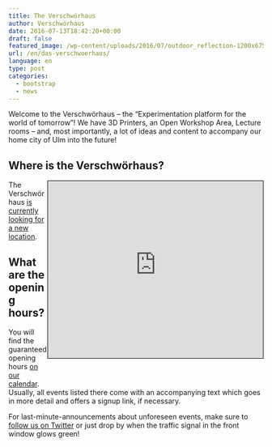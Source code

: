 ```yaml
---
title: The Verschwörhaus
author: Verschwörhaus
date: 2016-07-13T18:42:20+00:00
draft: false
featured_image: /wp-content/uploads/2016/07/outdoor_reflection-1200x675.jpg
url: /en/das-verschwoerhaus/
language: en
type: post
categories:
  - bootstrap
  - news
---
```

Welcome to the Verschwörhaus – the “Experimentation platform for the world of tomorrow”! We have 3D Printers, an Open Workshop Area, Lecture rooms – and, most importantly, a lot of ideas and content to accompany our home city of Ulm into the future!

<!--more-->

## Where is the Verschwörhaus?

<iframe width="425" height="350" frameborder="0" scrolling="no" marginheight="0" marginwidth="0" src="https://www.openstreetmap.org/export/embed.html?bbox=9.950566291809084%2C48.37711928442904%2C10.034680366516115%2C48.41251072575901&amp;layer=mapnik&amp;marker=48.394818082390145%2C9.992623329162598" style="border: 1px solid black; float: right; margin-bottom: 50px;"></iframe>

T﻿he Verschwörhaus [is currently looking for a new location](/umzug/).

## What are the opening hours?

You will find the guaranteed opening hours [on our calendar](/termine-und-oeffnungszeiten/). Usually, all events listed there come with an accompanying text which goes in more detail and offers a signup link, if necessary.

For last-minute-announcements about unforeseen events, make sure to [follow us on Twitter](https://twitter.com/verschwoerhaus) or just drop by when the traffic signal in the front window glows green!